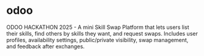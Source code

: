 # odoo
ODOO HACKATHON 2025 - A mini Skill Swap Platform that lets users list their skills, find others by skills they want, and request swaps. Includes user profiles, availability settings, public/private visibility, swap management, and feedback after exchanges.
